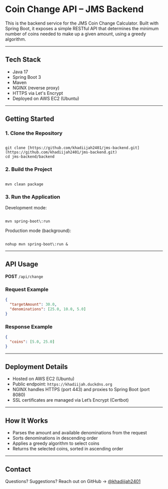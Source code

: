 # Coin Change API – JMS Backend

This is the backend service for the JMS Coin Change Calculator. Built with Spring Boot, it exposes a simple RESTful API that determines the minimum number of coins needed to make up a given amount, using a greedy algorithm.

---

## Tech Stack

- Java 17  
- Spring Boot 3  
- Maven  
- NGINX (reverse proxy)  
- HTTPS via Let's Encrypt  
- Deployed on AWS EC2 (Ubuntu)

---

## Getting Started

### 1. Clone the Repository

```

git clone [https://github.com/khadiijah2401/jms-backend.git](https://github.com/khadiijah2401/jms-backend.git)
cd jms-backend/backend

```

### 2. Build the Project

```

mvn clean package

```

### 3. Run the Application

Development mode:

```

mvn spring-boot\:run

```

Production mode (background):

```

nohup mvn spring-boot\:run &

````

---

## API Usage

**POST** `/api/change`

### Request Example

```json
{
  "targetAmount": 30.0,
  "denominations": [25.0, 10.0, 5.0]
}
````

### Response Example

```json
{
  "coins": [5.0, 25.0]
}
```

---

## Deployment Details

* Hosted on AWS EC2 (Ubuntu)
* Public endpoint: `https://khadiijah.duckdns.org`
* NGINX handles HTTPS (port 443) and proxies to Spring Boot (port 8080)
* SSL certificates are managed via Let’s Encrypt (Certbot)

---

## How It Works

* Parses the amount and available denominations from the request
* Sorts denominations in descending order
* Applies a greedy algorithm to select coins
* Returns the selected coins, sorted in ascending order

---

## Contact

Questions? Suggestions? Reach out on GitHub → [@khadiijah2401](https://github.com/khadiijah2401)
